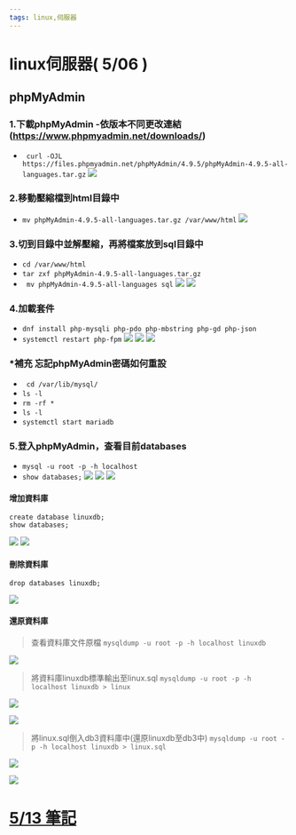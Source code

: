 ```yaml
---
tags: linux,伺服器
---
```


# linux伺服器( 5/06 ) 

## phpMyAdmin
### 1.下載phpMyAdmin -依版本不同更改連結(https://www.phpmyadmin.net/downloads/)
* ` curl -OJL https://files.phpmyadmin.net/phpMyAdmin/4.9.5/phpMyAdmin-4.9.5-all-languages.tar.gz`
    ![](https://i.imgur.com/fG9aga3.png)


### 2.移動壓縮檔到html目錄中
* `mv phpMyAdmin-4.9.5-all-languages.tar.gz /var/www/html`
    ![](https://i.imgur.com/L6dYqpT.png)

### 3.切到目錄中並解壓縮，再將檔案放到sql目錄中
* `cd /var/www/html`
* `tar zxf phpMyAdmin-4.9.5-all-languages.tar.gz`
* ` mv phpMyAdmin-4.9.5-all-languages sql`
    ![](https://i.imgur.com/sYKfeQd.png)
    ![](https://i.imgur.com/f0Mf9Zo.png)

### 4.加載套件
* `dnf install php-mysqli php-pdo php-mbstring php-gd php-json`
* `systemctl restart php-fpm`
    ![](https://i.imgur.com/DIeN9al.png)
    ![](https://i.imgur.com/aJiG1W5.png)
    ![](https://i.imgur.com/71Ep3fs.png)

### *補充 忘記phpMyAdmin密碼如何重設
* ` cd /var/lib/mysql/`
* `ls -l`
* `rm -rf *`
* `ls -l`
* `systemctl start mariadb`

### 5.登入phpMyAdmin，查看目前databases
* `mysql -u root -p -h localhost`
* `show databases;`
    ![](https://i.imgur.com/47JXSAZ.png)
    ![](https://i.imgur.com/jZ0NgYb.png)
    ![](https://i.imgur.com/s945UEj.png)

#### 增加資料庫
```
create database linuxdb;
show databases;
```
![](https://i.imgur.com/S26pt95.png)
![](https://i.imgur.com/iNEgQlK.png)

#### 刪除資料庫
```
drop databases linuxdb;
```
![](https://i.imgur.com/f9HYPXv.png)

#### 還原資料庫
> 查看資料庫文件原檔
    ```
    mysqldump -u root -p -h localhost linuxdb
    ```
    
![](https://i.imgur.com/TmVNmWt.png)

> 將資料庫linuxdb標準輸出至linux.sql
    ```
    mysqldump -u root -p -h localhost linuxdb > linux
    ```
    
![](https://i.imgur.com/s46neMU.png)

![](https://i.imgur.com/O0XUaYa.png)

> 將linux.sql倒入db3資料庫中(還原linuxdb至db3中)
    ```
    mysqldump -u root -p -h localhost linuxdb > linux.sql
    ```
    
![](https://i.imgur.com/DHoaSXp.png)

![](https://i.imgur.com/4PB3ni1.png)



# [5/13 筆記](https://hackmd.io/26ABCGcrQlikFP3Z3M9_7A) 
